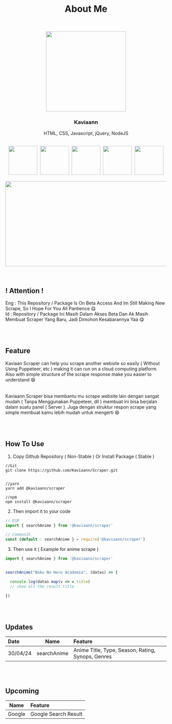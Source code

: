 <h1 align="center">About Me</h1>


<br>
<br>


<div align="center">
  <kbd>
    <img src="https://avatars.githubusercontent.com/u/138269134?v=4" href="https://github.com/kaviaann" style="width : 250px; height : 250px">
  </kbd>
  <h3>Kaviaann</h3>
  <p>HTML, CSS, Javascript, jQuery, NodeJS</p>
  <br>
  <div>
    <kbd>
      <img src="https://skillicons.dev/icons?i=html" style="width:90px; height:90px">
    </kbd>
     <kbd>
      <img src="https://skillicons.dev/icons?i=css" style="width:90px; height:90px">
    </kbd>
     <kbd>
      <img src="https://skillicons.dev/icons?i=javascript" style="width:90px; height:90px">
    </kbd>
     <kbd>
      <img src="https://skillicons.dev/icons?i=jquery" style="width:90px; height:90px">
    </kbd>
     <kbd>
      <img src="https://skillicons.dev/icons?i=nodejs" style="width:90px; height:90px">
    </kbd>
  </div>
  <br>
  <kbd>
    <img src="https://github-readme-activity-graph.vercel.app/graph?username=kaviaann&theme=tokyo-night" style="width:745px; height:265px">
  </kbd>
</div>


<br>
<br>


## ! Attention !
Eng : This Repository / Package Is On Beta Access And Im Still Making New Scrape, So I Hope For You All Pantience 😋  
Id : Repository / Package Ini Masih Dalam Akses Beta Dan Ak Masih Membuat Scraper Yang Baru, Jadi Dimohon Kesabarannya Yaa 😋


<br>
<br>


## Feature
Kaviaan Scraper can help you scrape another website so easily ( Without Using Puppeteer, etc ) making it can run on a cloud computing platform.
Also with simple structure of the scrape response make you easier to understand 😄  
<br>
<br>
Kaviaann Scraper bisa membantu mu scrape website lain dengan sangat mudah ( Tanpa Menggunakan Puppeteer, dll ) membuat ini bisa berjalan dalam suatu panel ( Server ). Juga dengan struktur respon scrape yang simple membuat kamu lebih mudah untuk mengerti 😄


<br>
<br>


## How To Use

1. Copy Github Repository ( Non-Stable ) Or Install Package ( Stable )
```
//Git
git clone https://github.com/Kaviaann/Scraper.git


//yarn
yarn add @kaviaann/scraper

//npm
npm install @kaviaann/scraper
```

2. Then import it to your code
```js
// ESM
import { searchAnime } from '@kaviaann/scraper'

// CommonJS
const {default : searchAnime } = require('@kaviaann/scraper')
```

3. Then use it ( Example for anime scrape )
```js
import { searchAnime } from '@kaviaann/scraper'


searchAnime("Boku No Hero Academia", (datas) => {

  console.log(datas.map(v => v.title)
  // show all the result title

})
```


<br>
<br>


## Updates

| Date | Name | Feature |
| :---- | :----: | :------ |
| 30/04/24 | searchAnime | Anime Title, Type, Season, Rating, Synops, Genres |


<br>
<br>


## Upcoming

| Name | Feature |
| :---: | :----- |
| Google | Google Search Result |
